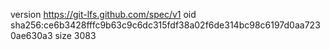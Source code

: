version https://git-lfs.github.com/spec/v1
oid sha256:ce6b3428fffc9b63c9c6dc315fdf38a02f6de314bc98c6197d0aa7230ae630a3
size 3083
